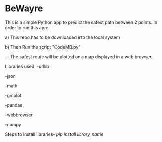 # BeWayre

This is a simple Python app to predict the safest path between 2 points.
In order to run this app:

 a) This repo has to be downloaded into the local system
 
 b) Then Run the script "CodeMB.py"
 
 -- The safest route will be plotted on a map displayed in a web browser.
 
 Libraries used:
 -urllib
 
 -json
 
 -math
 
 -gmplot
 
 -pandas 
 
 -webbrowser
 
 -numpy
 
 Steps to install libraries- _pip install library_name_
